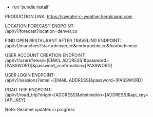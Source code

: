 * run 'bundle install'

PRODUCTION LINK:
https://sweater-n-weather.herokuapp.com

LOCATION FORECAST ENDPOINT:  
/api/v1/forecast?location=denver,co  

FIND OPEN RESTAURANT AFTER TRAVELING ENDPOINT:  
/api/v1/munchies?start=denver,co&end=pueblo,co&food=chinese  

USER ACCOUNT CREATION ENDPOINT:  
/api/v1/users?email=[EMAIL ADDRESS]&password=[PASSWORD]&password_confirmation=[PASSWORD]  

USER LOGIN ENDPOINT:  
/api/v1/sessions?email=[EMAIL ADDRESS]&password=[PASSWORD] 

ROAD TRIP ENDPOINT:  
/api/v1/road_trip?origin=[ADDRESS]&destination=[ADDRESS]&api_key=[API_KEY]  

Note: Readme updates in progress
